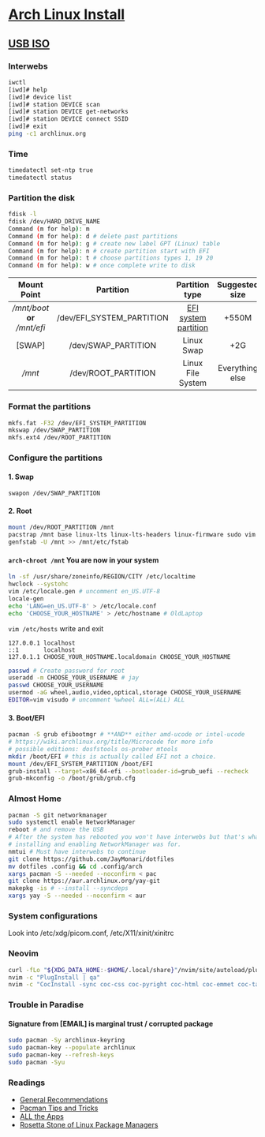 # [Arch Linux Install](https://wiki.archlinux.org/index.php/Installation_guide)

## [USB ISO](https://wiki.archlinux.org/title/USB_flash_installation_medium)

### Interwebs

```sh
iwctl
[iwd]# help
[iwd]# device list
[iwd]# station DEVICE scan
[iwd]# station DEVICE get-networks
[iwd]# station DEVICE connect SSID
[iwd]# exit
ping -c1 archlinux.org
```

### Time

```sh
timedatectl set-ntp true
timedatectl status
```

### Partition the disk

```sh
fdisk -l
fdisk /dev/HARD_DRIVE_NAME
Command (m for help): m
Command (m for help): d # delete past partitions
Command (m for help): g # create new label GPT (Linux) table
Command (m for help): n # create partition start with EFI
Command (m for help): t # choose partitions types 1, 19 20
Command (m for help): w # once complete write to disk
```

| Mount Point | Partition | Partition type | Suggested size |
|:-:|:-:|:-:|:-:|
| */mnt/boot* **or** */mnt/efi* | /dev/EFI_SYSTEM_PARTITION | [EFI system partition](https://wiki.archlinux.org/index.php/EFI_system_partition) | +550M |
| [SWAP] | /dev/SWAP_PARTITION | Linux Swap | +2G |
| */mnt* | /dev/ROOT_PARTITION | Linux File System | Everything else |

### Format the partitions

```sh
mkfs.fat -F32 /dev/EFI_SYSTEM_PARTITION
mkswap /dev/SWAP_PARTITION
mkfs.ext4 /dev/ROOT_PARTITION
```

### Configure the partitions

#### 1. Swap

  `swapon /dev/SWAP_PARTITION`

#### 2. Root

```sh
mount /dev/ROOT_PARTITION /mnt
pacstrap /mnt base linux-lts linux-lts-headers linux-firmware sudo vim
genfstab -U /mnt >> /mnt/etc/fstab
```

#### `arch-chroot /mnt` You are now in your system

```sh
ln -sf /usr/share/zoneinfo/REGION/CITY /etc/localtime
hwclock --systohc
vim /etc/locale.gen # uncomment en_US.UTF-8
locale-gen
echo 'LANG=en_US.UTF-8' > /etc/locale.conf
echo 'CHOOSE_YOUR_HOSTNAME' > /etc/hostname # OldLaptop
```

`vim /etc/hosts` write and exit

```vim
127.0.0.1 localhost
::1       localhost
127.0.1.1 CHOOSE_YOUR_HOSTNAME.localdomain CHOOSE_YOUR_HOSTNAME
```

```sh
passwd # Create password for root
useradd -m CHOOSE_YOUR_USERNAME # jay
passwd CHOOSE_YOUR_USERNAME
usermod -aG wheel,audio,video,optical,storage CHOOSE_YOUR_USERNAME
EDITOR=vim visudo # uncomment %wheel ALL=(ALL) ALL
```

#### 3. Boot/EFI

```sh
pacman -S grub efibootmgr # **AND** either amd-ucode or intel-ucode
# https://wiki.archlinux.org/title/Microcode for more info
# possible editions: dosfstools os-prober mtools
mkdir /boot/EFI # this is actually called EFI not a choice.
mount /dev/EFI_SYSTEM_PARTITION /boot/EFI
grub-install --target=x86_64-efi --bootloader-id=grub_uefi --recheck
grub-mkconfig -o /boot/grub/grub.cfg
```

### Almost Home

```sh
pacman -S git networkmanager
sudo systemctl enable NetworkManager
reboot # and remove the USB
# After the system has rebooted you won't have interwebs but that's what
# installing and enabling NetworkManager was for.
nmtui # Must have interwebs to continue
git clone https://github.com/JayMonari/dotfiles
mv dotfiles .config && cd .config/arch
xargs pacman -S --needed --noconfirm < pac
git clone https://aur.archlinux.org/yay-git
makepkg -is # --install --syncdeps
xargs yay -S --needed --noconfirm < aur
```

### System configurations

Look into /etc/xdg/picom.conf, /etc/X11/xinit/xinitrc

### Neovim

```sh
curl -fLo "${XDG_DATA_HOME:-$HOME/.local/share}"/nvim/site/autoload/plug.vim --create-dirs https://raw.githubusercontent.com/junegunn/vim-plug/master/plug.vim
nvim -c "PlugInstall | qa"
nvim -c "CocInstall -sync coc-css coc-pyright coc-html coc-emmet coc-tag coc-omni coc-emoji coc-git coc-yaml coc-tsserver coc-prettier coc-java coc-markmap | qa" && nvim -c "CocInstall -sync coc-markdownlint coc-lua coc-java-lombok coc-gitignore coc-github coc-fzf-preview coc-cmake coc-clangd coc-angular coc-vetur coc-json | qa" && nvim -c "TSInstall all" && nvim -c CocUpdate
```

### Trouble in Paradise

#### Signature from [EMAIL] is marginal trust / corrupted package

```sh
sudo pacman -Sy archlinux-keyring
sudo pacman-key --populate archlinux
sudo pacman-key --refresh-keys
sudo pacman -Syu
```

### Readings

* [General Recommendations](https://wiki.archlinux.org/title/General_recommendations)
* [Pacman Tips and Tricks](https://wiki.archlinux.org/title/Pacman/Tips_and_tricks)
* [ALL the Apps](https://wiki.archlinux.org/title/List_of_applications)
* [Rosetta Stone of Linux Package Managers](https://wiki.archlinux.org/title/Pacman/Rosetta)
